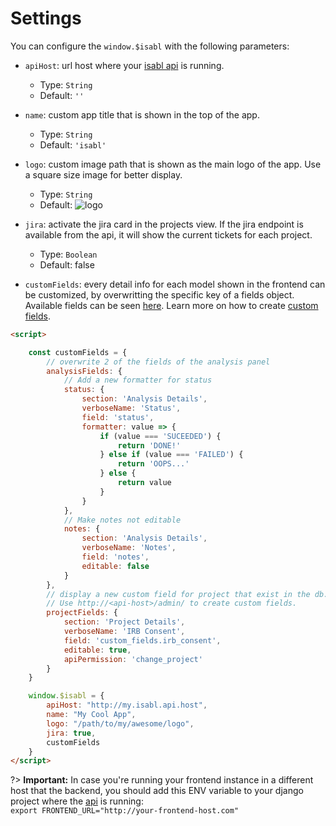 # Settings

You can configure the `window.$isabl` with the following parameters:

* `apiHost`: url host where your [isabl api](api/) is running.
    * Type: `String`
    * Default: `''`

* `name`: custom app title that is shown in the top of the app.
    * Type: `String`
    * Default: `'isabl'`

* `logo`: custom image path that is shown as the main logo of the app. Use a square size image for better display.
    * Type: `String`
    * Default: ![logo](../_media/logo.png ':size=18x18')

* `jira`: activate the jira card in the projects view. If the jira endpoint is available from the api, it will show the current tickets for each project.
    * Type: `Boolean`
    * Default: false

* `customFields`: every detail info for each model shown in the frontend can be customized, by overwritting the specific key of a fields object. Available fields can be seen [here](). Learn more on how to create [custom fields]().

```html
<script>

    const customFields = {
        // overwrite 2 of the fields of the analysis panel
        analysisFields: {
            // Add a new formatter for status
            status: {
                section: 'Analysis Details',
                verboseName: 'Status',
                field: 'status',
                formatter: value => {
                    if (value === 'SUCEEDED') {
                        return 'DONE!'
                    } else if (value === 'FAILED') {
                        return 'OOPS...'
                    } else {
                        return value
                    }
                }
            },
            // Make notes not editable
            notes: {
                section: 'Analysis Details',
                verboseName: 'Notes',
                field: 'notes',
                editable: false
            }
        },
        // display a new custom field for project that exist in the db.
        // Use http://<api-host>/admin/ to create custom fields.
        projectFields: {
            section: 'Project Details',
            verboseName: 'IRB Consent',
            field: 'custom_fields.irb_consent',
            editable: true,
            apiPermission: 'change_project'
        }
    }

    window.$isabl = {
        apiHost: "http://my.isabl.api.host",
        name: "My Cool App",
        logo: "/path/to/my/awesome/logo",
        jira: true,
        customFields
    }
</script>
```

?> <strong>Important:</strong> In case you're running your frontend instance in a different host that the backend, you should add this ENV variable to your django project where the [api][isabl-api] is running: <br>
`export FRONTEND_URL="http://your-frontend-host.com"`


[isabl-api]: https://github.com/isabl-io/api
[isabl-web]: https://github.com/isabl-io/web
[isabl-cli]: https://github.com/isabl-io/cli
[isabl-cookie-cutter]: https://github.com/isabl-io/cookie-cutter
